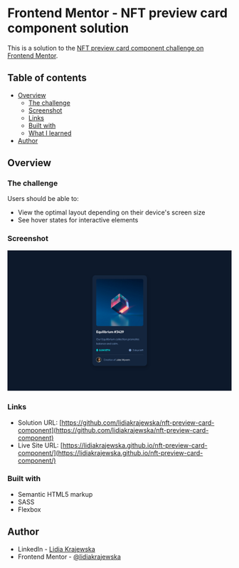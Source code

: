 # Frontend Mentor - NFT preview card component solution

This is a solution to the [NFT preview card component challenge on Frontend Mentor](https://www.frontendmentor.io/challenges/nft-preview-card-component-SbdUL_w0U).

## Table of contents

- [Overview](#overview)
  - [The challenge](#the-challenge)
  - [Screenshot](#screenshot)
  - [Links](#links)
  - [Built with](#built-with)
  - [What I learned](#what-i-learned)
- [Author](#author)

## Overview

### The challenge

Users should be able to:

- View the optimal layout depending on their device's screen size
- See hover states for interactive elements

### Screenshot

![](./images/desktop-screenshot.png)

### Links

- Solution URL: [https://github.com/lidiakrajewska/nft-preview-card-component](https://github.com/lidiakrajewska/nft-preview-card-component)
- Live Site URL: [https://lidiakrajewska.github.io/nft-preview-card-component/](https://lidiakrajewska.github.io/nft-preview-card-component/)

### Built with

- Semantic HTML5 markup
- SASS
- Flexbox

## Author

- LinkedIn - [Lidia Krajewska](https://www.linkedin.com/in/lidia-krajewska-02512a1a7/)
- Frontend Mentor - [@lidiakrajewska](https://www.frontendmentor.io/profile/lidiakrajewska)
